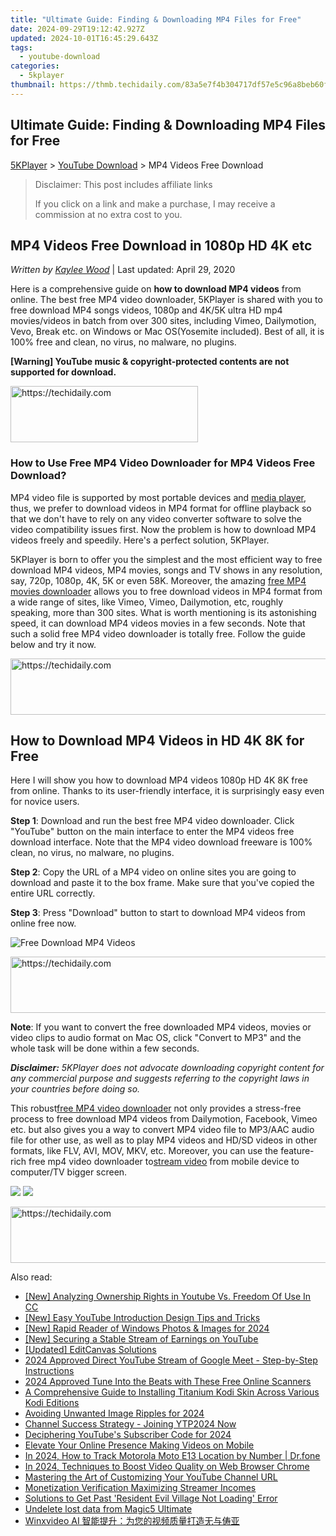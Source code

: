 ```yaml
---
title: "Ultimate Guide: Finding & Downloading MP4 Files for Free"
date: 2024-09-29T19:12:42.927Z
updated: 2024-10-01T16:45:29.643Z
tags:
  - youtube-download
categories:
  - 5kplayer
thumbnail: https://thmb.techidaily.com/83a5e7f4b304717df57e5c96a8beb60fe39d761265a0a53063f5a3b844f4f838.png
---
```


## Ultimate Guide: Finding & Downloading MP4 Files for Free

[5KPlayer](https://tools.techidaily.com/5kplayer/products/) \> [YouTube Download](https://tools.techidaily.com/5kplayer/youtube-download/) \> MP4 Videos Free Download

>  Disclaimer: This post includes affiliate links
>
>  If you click on a link and make a purchase, I may receive a commission at no extra cost to you.
>

## MP4 Videos Free Download in 1080p HD 4K etc

 _Written by [Kaylee Wood](https://www.quora.com/profile/Amanda-Hu-21)_ | Last updated: April 29, 2020 

Here is a comprehensive guide on **how to download MP4 videos** from online. The best free MP4 video downloader, 5KPlayer is shared with you to free download MP4 songs videos, 1080p and 4K/5K ultra HD mp4 movies/videos in batch from over 300 sites, including Vimeo, Dailymotion, Vevo, Break etc. on Windows or Mac OS(Yosemite included). Best of all, it is 100% free and clean, no virus, no malware, no plugins.

**\[Warning\] YouTube music & copyright-protected contents are not supported for download.**

<!-- affiliate ads begin -->
<a href="https://aligracehair.sjv.io/c/5597632/1918679/19272" target="_top" id="1918679">
  <img src="//a.impactradius-go.com/display-ad/19272-1918679" border="0" alt="https://techidaily.com" width="300" height="90"/>
</a>
<img height="0" width="0" src="https://aligracehair.sjv.io/i/5597632/1918679/19272" style="position:absolute;visibility:hidden;" border="0" />
<!-- affiliate ads end -->

### How to Use Free MP4 Video Downloader for MP4 Videos Free Download?

MP4 video file is supported by most portable devices and [media player](https://tools.techidaily.com/5kplayer/video-music-player/), thus, we prefer to download videos in MP4 format for offline playback so that we don't have to rely on any video converter software to solve the video compatibility issues first. Now the problem is how to download MP4 videos freely and speedily. Here's a perfect solution, 5KPlayer.

5KPlayer is born to offer you the simplest and the most efficient way to free download MP4 videos, MP4 movies, songs and TV shows in any resolution, say, 720p, 1080p, 4K, 5K or even 58K. Moreover, the amazing [free MP4 movies downloader](https://tools.techidaily.com/5kplayer/youtube-download/) allows you to free download videos in MP4 format from a wide range of sites, like Vimeo, Vimeo, Dailymotion, etc, roughly speaking, more than 300 sites. What is worth mentioning is its astonishing speed, it can download MP4 videos movies in a few seconds. Note that such a solid free MP4 video downloader is totally free. Follow the guide below and try it now. 

<!-- affiliate ads begin -->
<a href="https://appsumo.8odi.net/c/5597632/2094429/7443" target="_top" id="2094429">
  <img src="//a.impactradius-go.com/display-ad/7443-2094429" border="0" alt="https://techidaily.com" width="728" height="90"/>
</a>
<img height="0" width="0" src="https://appsumo.8odi.net/i/5597632/2094429/7443" style="position:absolute;visibility:hidden;" border="0" />
<!-- affiliate ads end -->

## How to Download MP4 Videos in HD 4K 8K for Free

Here I will show you how to download MP4 videos 1080p HD 4K 8K free from online. Thanks to its user-friendly interface, it is surprisingly easy even for novice users. 

**Step 1**: Download and run the best free MP4 video downloader. Click "YouTube" button on the main interface to enter the MP4 videos free download interface. Note that the MP4 video download freeware is 100% clean, no virus, no malware, no plugins.

**Step 2**: Copy the URL of a MP4 video on online sites you are going to download and paste it to the box frame. Make sure that you've copied the entire URL correctly. 

**Step 3**: Press "Download" button to start to download MP4 videos from online free now. 

![Free Download MP4 Videos](https://www.5kplayer.com/youtube-download/img/hd-video-download-xrq.jpg) 

<!-- affiliate ads begin -->
<a href="https://appsumo.8odi.net/c/5597632/2068407/7443" target="_top" id="2068407">
  <img src="//a.impactradius-go.com/display-ad/7443-2068407" border="0" alt="https://techidaily.com" width="728" height="90"/>
</a>
<img height="0" width="0" src="https://appsumo.8odi.net/i/5597632/2068407/7443" style="position:absolute;visibility:hidden;" border="0" />
<!-- affiliate ads end -->

**Note**: If you want to convert the free downloaded MP4 videos, movies or video clips to audio format on Mac OS, click "Convert to MP3" and the whole task will be done within a few seconds. 

_**Disclaimer:** 5KPlayer does not advocate downloading copyright content for any commercial purpose and suggests referring to the copyright laws in your countries before doing so._

This robust[free MP4 video downloader](https://tools.techidaily.com/5kplayer/youtube-download/) not only provides a stress-free process to free download MP4 videos from Dailymotion, Facebook, Vimeo etc. but also gives you a way to convert MP4 video file to MP3/AAC audio file for other use, as well as to play MP4 videos and HD/SD videos in other formats, like FLV, AVI, MOV, MKV, etc. Moreover, you can use the feature-rich free mp4 video downloader to[stream video](https://tools.techidaily.com/5kplayer/dlna/) from mobile device to computer/TV bigger screen. 

[![](https://www.5kplayer.com/youtube-download/../button/freedownwhitewin.png)](https://tools.techidaily.com/5kplayer/products/) [![](https://www.5kplayer.com/youtube-download/../button/freedownbackmac.png)](https://tools.techidaily.com/5kplayer/products/)

<!-- affiliate ads begin -->
<a href="https://appsumo.8odi.net/c/5597632/2082526/7443" target="_top" id="2082526">
  <img src="//a.impactradius-go.com/display-ad/7443-2082526" border="0" alt="https://techidaily.com" width="728" height="90"/>
</a>
<img height="0" width="0" src="https://appsumo.8odi.net/i/5597632/2082526/7443" style="position:absolute;visibility:hidden;" border="0" />
<!-- affiliate ads end -->

<ins class="adsbygoogle"
     style="display:block"
     data-ad-format="autorelaxed"
     data-ad-client="ca-pub-7571918770474297"
     data-ad-slot="1223367746"></ins>

<ins class="adsbygoogle"
     style="display:block"
     data-ad-client="ca-pub-7571918770474297"
     data-ad-slot="8358498916"
     data-ad-format="auto"
     data-full-width-responsive="true"></ins>

<span class="atpl-alsoreadstyle">Also read:</span>
<div><ul>
<li><a href="https://youtube-video-recordings.techidaily.com/new-analyzing-ownership-rights-in-youtube-vs-freedom-of-use-in-cc/"><u>[New] Analyzing Ownership Rights in Youtube Vs. Freedom Of Use In CC</u></a></li>
<li><a href="https://youtube-video-recordings.techidaily.com/new-easy-youtube-introduction-design-tips-and-tricks/"><u>[New] Easy YouTube Introduction Design Tips and Tricks</u></a></li>
<li><a href="https://fox-friendly.techidaily.com/new-rapid-reader-of-windows-photos-and-images-for-2024/"><u>[New] Rapid Reader of Windows Photos & Images for 2024</u></a></li>
<li><a href="https://youtube-help.techidaily.com/new-securing-a-stable-stream-of-earnings-on-youtube/"><u>[New] Securing a Stable Stream of Earnings on YouTube</u></a></li>
<li><a href="https://youtube-video-recordings.techidaily.com/updated-editcanvas-solutions/"><u>[Updated] EditCanvas Solutions</u></a></li>
<li><a href="https://youtube-video-recordings.techidaily.com/2024-approved-direct-youtube-stream-of-google-meet-step-by-step-instructions/"><u>2024 Approved Direct YouTube Stream of Google Meet - Step-by-Step Instructions</u></a></li>
<li><a href="https://some-skills.techidaily.com/2024-approved-tune-into-the-beats-with-these-free-online-scanners/"><u>2024 Approved Tune Into the Beats with These Free Online Scanners</u></a></li>
<li><a href="https://win11.techidaily.com/a-comprehensive-guide-to-installing-titanium-kodi-skin-across-various-kodi-editions/"><u>A Comprehensive Guide to Installing Titanium Kodi Skin Across Various Kodi Editions</u></a></li>
<li><a href="https://fox-links.techidaily.com/avoiding-unwanted-image-ripples-for-2024/"><u>Avoiding Unwanted Image Ripples for 2024</u></a></li>
<li><a href="https://youtube-video-recordings.techidaily.com/channel-success-strategy-joining-ytp2024-now/"><u>Channel Success Strategy - Joining YTP2024 Now</u></a></li>
<li><a href="https://youtube-video-recordings.techidaily.com/deciphering-youtubes-subscriber-code-for-2024/"><u>Deciphering YouTube's Subscriber Code for 2024</u></a></li>
<li><a href="https://youtube-video-recordings.techidaily.com/elevate-your-online-presence-making-videos-on-mobile/"><u>Elevate Your Online Presence Making Videos on Mobile</u></a></li>
<li><a href="https://android-location-track.techidaily.com/in-2024-how-to-track-motorola-moto-e13-location-by-number-drfone-by-drfone-virtual-android/"><u>In 2024, How to Track Motorola Moto E13 Location by Number | Dr.fone</u></a></li>
<li><a href="https://facebook-video-recording.techidaily.com/in-2024-techniques-to-boost-video-quality-on-web-browser-chrome/"><u>In 2024, Techniques to Boost Video Quality on Web Browser Chrome</u></a></li>
<li><a href="https://youtube-video-recordings.techidaily.com/mastering-the-art-of-customizing-your-youtube-channel-url/"><u>Mastering the Art of Customizing Your YouTube Channel URL</u></a></li>
<li><a href="https://youtube-video-recordings.techidaily.com/monetization-verification-maximizing-streamer-incomes/"><u>Monetization Verification Maximizing Streamer Incomes</u></a></li>
<li><a href="https://win-answers.techidaily.com/solutions-to-get-past-resident-evil-village-not-loading-error/"><u>Solutions to Get Past 'Resident Evil Village Not Loading' Error</u></a></li>
<li><a href="https://techidaily.com/undelete-lost-data-from-magic5-ultimate-by-fonelab-android-recover-data/"><u>Undelete lost data from Magic5 Ultimate</u></a></li>
<li><a href="https://blog-min.techidaily.com/1725289512649-winxvideo-ai/"><u>Winxvideo AI 智能提升：为您的视频质量打造无与俦亚</u></a></li>
</ul></div>

